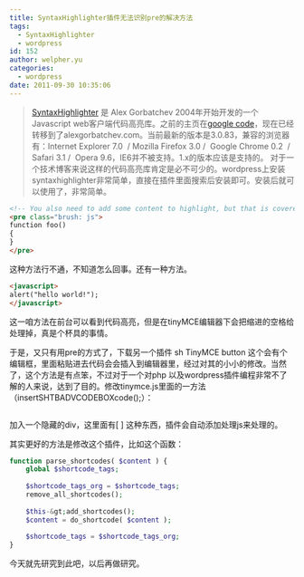 ```yaml
---
title: SyntaxHighlighter插件无法识别pre的解决方法
tags:
  - SyntaxHighlighter
  - wordpress
id: 152
author: welpher.yu
categories:
  - wordpress
date: 2011-09-30 10:35:06
---
```


> [SyntaxHighlighter](http://alexgorbatchev.com/SyntaxHighlighter) 是 Alex Gorbatchev 2004年开始开发的一个Javascript web客户端代码高亮库。之前的主页在[google code](http://code.google.com/p/syntaxhighlighter/)，现在已经转移到了alexgorbatchev.com。当前最新的版本是3.0.83，兼容的浏览器有：Internet Explorer 7.0  / Mozilla Firefox 3.0 /  Google Chrome 0.2  / Safari 3.1 /  Opera 9.6，IE6并不被支持。1.x的版本应该是支持的。
对于一个技术博客来说这样的代码高亮库肯定是必不可少的。wordpress上安装syntaxhighlighter非常简单，直接在插件里面搜索后安装即可。安装后就可以使用了，非常简单。

``` html
<!-- You also need to add some content to highlight, but that is covered elsewhere. -->
<pre class="brush: js">
function foo()
{
}
</pre>
```
这种方法行不通，不知道怎么回事。还有一种方法。

``` html
<javascript>
alert("hello world!");
</javascript>
```
这一咱方法在前台可以看到代码高亮，但是在tinyMCE编辑器下会把缩进的空格给处理掉，真是个杯具的事情。

于是，又只有用pre的方式了，下载另一个插件 sh TinyMCE button 这个会有个编辑框，里面粘贴进去代码会会插入到编辑器里，经过对其的小小的修改。当然了，这个方法是有点笨，不过对于一个对php 以及wordpress插件编程非常不了解的人来说，达到了目的。修改tinymce.js里面的一方法（insertSHTBADVCODEBOXcode();）：

``` tinyMCEPopup.editor.execCommand('mceInsertContent', false, tagtext+classAttribs+'"<'+html+'</pre><div style="display:none;">['+langname+'] [/'+    langname+']</div>');
```
加入一个隐藏的div，这里面有[ ] 这种东西，插件会自动添加处理js来处理的。

其实更好的方法是修改这个插件，比如这个函数：

``` php
function parse_shortcodes( $content ) {
	global $shortcode_tags;
	
	$shortcode_tags_org = $shortcode_tags;
	remove_all_shortcodes();
	
	$this-&gt;add_shortcodes();
	$content = do_shortcode( $content );
	
	$shortcode_tags = $shortcode_tags_org;
}
```
今天就先研究到此吧，以后再做研究。

